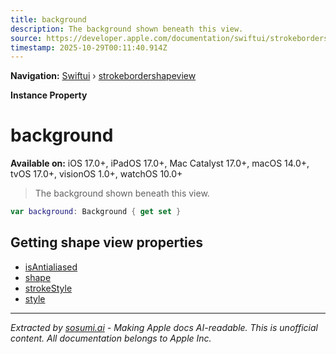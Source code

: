 ```yaml
---
title: background
description: The background shown beneath this view.
source: https://developer.apple.com/documentation/swiftui/strokebordershapeview/background
timestamp: 2025-10-29T00:11:40.914Z
---
```


**Navigation:** [Swiftui](/documentation/swiftui) › [strokebordershapeview](/documentation/swiftui/strokebordershapeview)

**Instance Property**

# background

**Available on:** iOS 17.0+, iPadOS 17.0+, Mac Catalyst 17.0+, macOS 14.0+, tvOS 17.0+, visionOS 1.0+, watchOS 10.0+

> The background shown beneath this view.

```swift
var background: Background { get set }
```

## Getting shape view properties

- [isAntialiased](/documentation/swiftui/strokebordershapeview/isantialiased)
- [shape](/documentation/swiftui/strokebordershapeview/shape)
- [strokeStyle](/documentation/swiftui/strokebordershapeview/strokestyle)
- [style](/documentation/swiftui/strokebordershapeview/style)

---

*Extracted by [sosumi.ai](https://sosumi.ai) - Making Apple docs AI-readable.*
*This is unofficial content. All documentation belongs to Apple Inc.*
